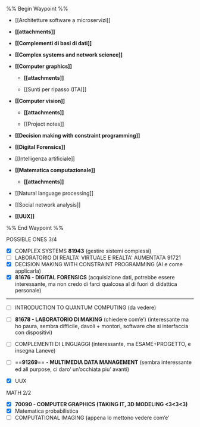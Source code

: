 %% Begin Waypoint %%
- [[Architetture software a microservizi]]
- **[[attachments]]**
- **[[Complementi di basi di dati]]**
- **[[Complex systems and network science]]**
- **[[Computer graphics]]**
	- **[[attachments]]**

	- [[Sunti per ripasso (ITA)]]
- **[[Computer vision]]**
	- **[[attachments]]**

	- [[Project notes]]
- **[[Decision making with constraint programming]]**
- **[[Digital Forensics]]**
- [[Intelligenza artificiale]]
- **[[Matematica computazionale]]**
	- **[[attachments]]**

- [[Natural language processing]]
- [[Social network analysis]]
- **[[UUX]]**

%% End Waypoint %%

  

POSSIBLE ONES 3/4

- [x] COMPLEX SYSTEMS **81943** (gestire sistemi complessi)
- [ ] LABORATORIO DI REALTA' VIRTUALE E REALTA' AUMENTATA 91721
- [x] DECISION MAKING WITH CONSTRAINT PROGRAMMING (AI e come applicarla)
- [x] **81676 - DIGITAL FORENSICS** (acquisizione dati, potrebbe essere interessante, ma non credo di farci qualcosa al di fuori di didattica personale)

---

- [ ] INTRODUCTION TO QUANTUM COMPUTING (da vedere)
- [ ] **81678 - LABORATORIO DI MAKING** (chiedere com’e’) (interessante ma ho paura, sembra difficile, davoli + montori, software che si interfaccia con dispositivi)
- [ ] COMPLEMENTI DI LINGUAGGI (interessante, ma ESAME+PROGETTO, e insegna Laneve)
- [ ] ==**91269**== **- MULTIMEDIA DATA MANAGEMENT** (sembra interessante ed all purpose, ci daro’ un’occhiata piu’ avanti)
- [x] UUX

  

MATH 2/2

- [x] **70090 - COMPUTER GRAPHICS (TAKING IT, 3D MODELING <3<3<3)**
- [x] Matematica probabilistica
- [ ] COMPUTATIONAL IMAGING (appena lo mettono vedere com’e’